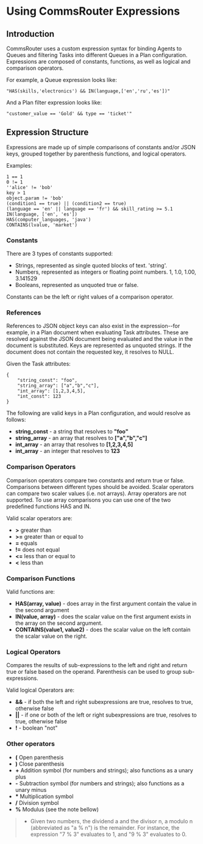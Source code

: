 
# Using CommsRouter Expressions

## Introduction

CommsRouter uses a custom expression syntax for binding Agents to Queues and filtering Tasks into different Queues in a Plan configuration. Expressions are composed of constants, functions, as well as logical and comparison operators.

For example, a Queue expression looks like:

```
"HAS(skills,'electronics') && IN(language,['en','ru','es'])"
```

And a Plan filter expression looks like:

```
"customer_value == 'Gold' && type == 'ticket'"
```

## Expression Structure

Expressions are made up of simple comparisons of constants and/or JSON keys, grouped together by parenthesis functions, and logical operators.

Examples:

```
1 == 1
0 != 1
''alice' != 'bob'
key > 1
object.param != 'bob'
(condition1 == true) || (condition2 == true)
(language == 'en' || language == 'fr') && skill_rating >= 5.1
IN(language, ['en', 'es'])
HAS(computer_languages, 'java')
CONTAINS(lvalue, 'market')
```

### Constants

There are 3 types of constants supported:

* Strings, represented as single quoted blocks of text. 'string'.
* Numbers, represented as integers or floating point numbers.  1, 1.0, 1.00, 3.141529
* Booleans, represented as unquoted true or false.

Constants can be the left or right values of a comparison operator.

### References

References to JSON object keys can also exist in the expression--for example, in a Plan document when evaluating Task attributes. These are resolved against the JSON document being evaluated and the value in the document is substituted. Keys are represented as unquoted strings. If the document does not contain the requested key, it resolves to NULL.

Given the Task attributes:

```
{
    "string_const": "foo",
    "string_array": ["a","b","c"],
    "int_array": [1,2,3,4,5],
    "int_const": 123
}
```

The following are valid keys in a Plan configuration, and would resolve as follows:

* __string_const__ - a string that resolves to __"foo"__
* __string_array__ - an array that resolves to __["a","b","c"]__
* __int_array__ - an array that resolves to __[1,2,3,4,5]__
* __int_array__ - an integer that resolves to __123__

### Comparison Operators

Comparison operators compare two constants and return true or false. Comparisons between different types should be avoided. Scalar operators can compare two scaler values (i.e. not arrays). Array operators are not supported. To use array comparisons you can use one of the two predefined functions HAS and IN.

Valid scalar operators are:

* __\>__  greater than
* __\>=__ greater than or equal to
* __=__ equals
* __!=__ does not equal
* __<=__ less than or equal to
* __<__  less than


### Comparison Functions

Valid functions are:

* __HAS(array, value)__ - does array in the first argument contain the value in the second argument
* __IN(value, array)__ - does the scalar value on the first argument exists in the array on the second argument.
* __CONTAINS(value1, value2)__ - does the scalar value on the left contain the scalar value on the right.

### Logical Operators

Compares the results of sub-expressions to the left and right and return true or false based on the operand. Parenthesis can be used to group sub-expressions.

Valid logical Operators are:

* __&&__ - if both the left and right subexpressions are true, resolves to true, otherwise false
* __||__ - if one or both of the left or right subexpressions are true, resolves to true, otherwise false
* __!__ - boolean "not"

### Other operators

* __(__ Open parenthesis
* __)__ Close parenthesis
* __+__ Addition symbol (for numbers and strings); also functions as a unary plus
* __-__ Subtraction symbol (for numbers and strings); also functions as a unary minus
* __*__ Multiplication symbol
* __/__ Division symbol
* __%__ Modulus (see the note bellow)
> * Given two numbers, the dividend a and the divisor n, a modulo n (abbreviated as "a % n") is the remainder. For instance, the expression "7 % 3" evaluates to 1, and "9 % 3" evaluates to 0.
